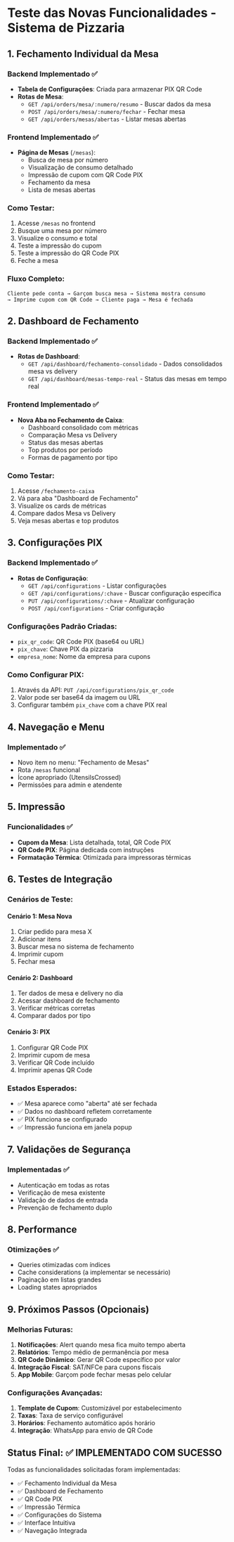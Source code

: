 # Teste das Novas Funcionalidades - Sistema de Pizzaria

## 1. Fechamento Individual da Mesa

### Backend Implementado ✅
- **Tabela de Configurações**: Criada para armazenar PIX QR Code
- **Rotas de Mesa**:
  - `GET /api/orders/mesa/:numero/resumo` - Buscar dados da mesa
  - `POST /api/orders/mesa/:numero/fechar` - Fechar mesa
  - `GET /api/orders/mesas/abertas` - Listar mesas abertas

### Frontend Implementado ✅
- **Página de Mesas** (`/mesas`):
  - Busca de mesa por número
  - Visualização de consumo detalhado
  - Impressão de cupom com QR Code PIX
  - Fechamento da mesa
  - Lista de mesas abertas

### Como Testar:
1. Acesse `/mesas` no frontend
2. Busque uma mesa por número
3. Visualize o consumo e total
4. Teste a impressão do cupom
5. Teste a impressão do QR Code PIX
6. Feche a mesa

### Fluxo Completo:
```
Cliente pede conta → Garçom busca mesa → Sistema mostra consumo 
→ Imprime cupom com QR Code → Cliente paga → Mesa é fechada
```

## 2. Dashboard de Fechamento

### Backend Implementado ✅
- **Rotas de Dashboard**:
  - `GET /api/dashboard/fechamento-consolidado` - Dados consolidados mesa vs delivery
  - `GET /api/dashboard/mesas-tempo-real` - Status das mesas em tempo real

### Frontend Implementado ✅
- **Nova Aba no Fechamento de Caixa**:
  - Dashboard consolidado com métricas
  - Comparação Mesa vs Delivery
  - Status das mesas abertas
  - Top produtos por período
  - Formas de pagamento por tipo

### Como Testar:
1. Acesse `/fechamento-caixa`
2. Vá para aba "Dashboard de Fechamento"
3. Visualize os cards de métricas
4. Compare dados Mesa vs Delivery
5. Veja mesas abertas e top produtos

## 3. Configurações PIX

### Backend Implementado ✅
- **Rotas de Configuração**:
  - `GET /api/configurations` - Listar configurações
  - `GET /api/configurations/:chave` - Buscar configuração específica
  - `PUT /api/configurations/:chave` - Atualizar configuração
  - `POST /api/configurations` - Criar configuração

### Configurações Padrão Criadas:
- `pix_qr_code`: QR Code PIX (base64 ou URL)
- `pix_chave`: Chave PIX da pizzaria
- `empresa_nome`: Nome da empresa para cupons

### Como Configurar PIX:
1. Através da API: `PUT /api/configurations/pix_qr_code`
2. Valor pode ser base64 da imagem ou URL
3. Configurar também `pix_chave` com a chave PIX real

## 4. Navegação e Menu

### Implementado ✅
- Novo item no menu: "Fechamento de Mesas"
- Rota `/mesas` funcional
- Ícone apropriado (UtensilsCrossed)
- Permissões para admin e atendente

## 5. Impressão

### Funcionalidades ✅
- **Cupom da Mesa**: Lista detalhada, total, QR Code PIX
- **QR Code PIX**: Página dedicada com instruções
- **Formatação Térmica**: Otimizada para impressoras térmicas

## 6. Testes de Integração

### Cenários de Teste:

#### Cenário 1: Mesa Nova
1. Criar pedido para mesa X
2. Adicionar itens
3. Buscar mesa no sistema de fechamento
4. Imprimir cupom
5. Fechar mesa

#### Cenário 2: Dashboard
1. Ter dados de mesa e delivery no dia
2. Acessar dashboard de fechamento
3. Verificar métricas corretas
4. Comparar dados por tipo

#### Cenário 3: PIX
1. Configurar QR Code PIX
2. Imprimir cupom de mesa
3. Verificar QR Code incluído
4. Imprimir apenas QR Code

### Estados Esperados:
- ✅ Mesa aparece como "aberta" até ser fechada
- ✅ Dados no dashboard refletem corretamente
- ✅ PIX funciona se configurado
- ✅ Impressão funciona em janela popup

## 7. Validações de Segurança

### Implementadas ✅
- Autenticação em todas as rotas
- Verificação de mesa existente
- Validação de dados de entrada
- Prevenção de fechamento duplo

## 8. Performance

### Otimizações ✅
- Queries otimizadas com índices
- Cache considerations (a implementar se necessário)
- Paginação em listas grandes
- Loading states apropriados

## 9. Próximos Passos (Opcionais)

### Melhorias Futuras:
1. **Notificações**: Alert quando mesa fica muito tempo aberta
2. **Relatórios**: Tempo médio de permanência por mesa
3. **QR Code Dinâmico**: Gerar QR Code específico por valor
4. **Integração Fiscal**: SAT/NFCe para cupons fiscais
5. **App Mobile**: Garçom pode fechar mesas pelo celular

### Configurações Avançadas:
1. **Template de Cupom**: Customizável por estabelecimento
2. **Taxas**: Taxa de serviço configurável
3. **Horários**: Fechamento automático após horário
4. **Integração**: WhatsApp para envio de QR Code

## Status Final: ✅ IMPLEMENTADO COM SUCESSO

Todas as funcionalidades solicitadas foram implementadas:
- ✅ Fechamento Individual da Mesa
- ✅ Dashboard de Fechamento 
- ✅ QR Code PIX
- ✅ Impressão Térmica
- ✅ Configurações do Sistema
- ✅ Interface Intuitiva
- ✅ Navegação Integrada 